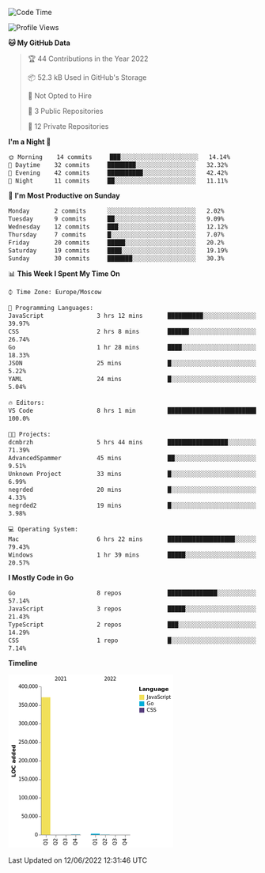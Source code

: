 <!--START_SECTION:waka-->
![Code Time](http://img.shields.io/badge/Code%20Time-330%20hrs%2014%20mins-blue)

![Profile Views](http://img.shields.io/badge/Profile%20Views-0-blue)

**🐱 My GitHub Data** 

> 🏆 44 Contributions in the Year 2022
 > 
> 📦 52.3 kB Used in GitHub's Storage 
 > 
> 🚫 Not Opted to Hire
 > 
> 📜 3 Public Repositories 
 > 
> 🔑 12 Private Repositories  
 > 
**I'm a Night 🦉** 

```text
🌞 Morning    14 commits     ███░░░░░░░░░░░░░░░░░░░░░░   14.14% 
🌆 Daytime    32 commits     ████████░░░░░░░░░░░░░░░░░   32.32% 
🌃 Evening    42 commits     ██████████░░░░░░░░░░░░░░░   42.42% 
🌙 Night      11 commits     ██░░░░░░░░░░░░░░░░░░░░░░░   11.11%

```
📅 **I'm Most Productive on Sunday** 

```text
Monday       2 commits      ░░░░░░░░░░░░░░░░░░░░░░░░░   2.02% 
Tuesday      9 commits      ██░░░░░░░░░░░░░░░░░░░░░░░   9.09% 
Wednesday    12 commits     ███░░░░░░░░░░░░░░░░░░░░░░   12.12% 
Thursday     7 commits      █░░░░░░░░░░░░░░░░░░░░░░░░   7.07% 
Friday       20 commits     █████░░░░░░░░░░░░░░░░░░░░   20.2% 
Saturday     19 commits     ████░░░░░░░░░░░░░░░░░░░░░   19.19% 
Sunday       30 commits     ███████░░░░░░░░░░░░░░░░░░   30.3%

```


📊 **This Week I Spent My Time On** 

```text
⌚︎ Time Zone: Europe/Moscow

💬 Programming Languages: 
JavaScript               3 hrs 12 mins       ██████████░░░░░░░░░░░░░░░   39.97% 
CSS                      2 hrs 8 mins        ██████░░░░░░░░░░░░░░░░░░░   26.74% 
Go                       1 hr 28 mins        ████░░░░░░░░░░░░░░░░░░░░░   18.33% 
JSON                     25 mins             █░░░░░░░░░░░░░░░░░░░░░░░░   5.22% 
YAML                     24 mins             █░░░░░░░░░░░░░░░░░░░░░░░░   5.04%

🔥 Editors: 
VS Code                  8 hrs 1 min         █████████████████████████   100.0%

🐱‍💻 Projects: 
dcmbrzh                  5 hrs 44 mins       █████████████████░░░░░░░░   71.39% 
AdvancedSpammer          45 mins             ██░░░░░░░░░░░░░░░░░░░░░░░   9.51% 
Unknown Project          33 mins             █░░░░░░░░░░░░░░░░░░░░░░░░   6.99% 
negrded                  20 mins             █░░░░░░░░░░░░░░░░░░░░░░░░   4.33% 
negrded2                 19 mins             █░░░░░░░░░░░░░░░░░░░░░░░░   3.98%

💻 Operating System: 
Mac                      6 hrs 22 mins       ███████████████████░░░░░░   79.43% 
Windows                  1 hr 39 mins        █████░░░░░░░░░░░░░░░░░░░░   20.57%

```

**I Mostly Code in Go** 

```text
Go                       8 repos             ██████████████░░░░░░░░░░░   57.14% 
JavaScript               3 repos             █████░░░░░░░░░░░░░░░░░░░░   21.43% 
TypeScript               2 repos             ███░░░░░░░░░░░░░░░░░░░░░░   14.29% 
CSS                      1 repo              █░░░░░░░░░░░░░░░░░░░░░░░░   7.14%

```


**Timeline**

![Chart not found](https://raw.githubusercontent.com/jeezft/jeezft/main/charts/bar_graph.png) 


 Last Updated on 12/06/2022 12:31:46 UTC
<!--END_SECTION:waka-->
